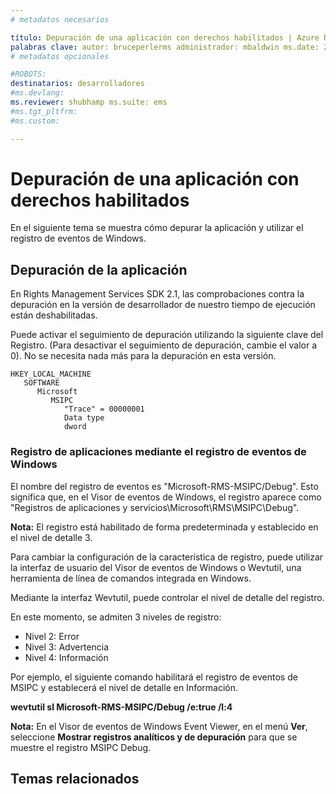 ```yaml
---
# metadatos necesarios

título: Depuración de una aplicación con derechos habilitados | Azure RMS descripción: En el tema siguiente se muestra cómo depurar la aplicación y usar el registro de eventos de Windows.
palabras clave: autor: bruceperlerms administrador: mbaldwin ms.date: 28/04/2016 ms.topic: artículo ms.prod: azure ms.service: rights-management ms.technology: techgroup-identity ms.assetid: 6F6C7651-6A6E-45DD-A0C5-F036F803249B
# metadatos opcionales

#ROBOTS:
destinatarios: desarrolladores
#ms.devlang:
ms.reviewer: shubhamp ms.suite: ems
#ms.tgt_pltfrm:
#ms.custom:

---
```


# Depuración de una aplicación con derechos habilitados

En el siguiente tema se muestra cómo depurar la aplicación y utilizar el registro de eventos de Windows.

## Depuración de la aplicación

En Rights Management Services SDK 2.1, las comprobaciones contra la depuración en la versión de desarrollador de nuestro tiempo de ejecución están deshabilitadas.

Puede activar el seguimiento de depuración utilizando la siguiente clave del Registro. (Para desactivar el seguimiento de depuración, cambie el valor a 0). No se necesita nada más para la depuración en esta versión.


```
HKEY_LOCAL_MACHINE
   SOFTWARE
      Microsoft
         MSIPC
            "Trace" = 00000001
            Data type
            dword
```

### Registro de aplicaciones mediante el registro de eventos de Windows

El nombre del registro de eventos es "Microsoft-RMS-MSIPC/Debug". Esto significa que, en el Visor de eventos de Windows, el registro aparece como "Registros de aplicaciones y servicios\\Microsoft\\RMS\\MSIPC\\Debug".

**Nota:** El registro está habilitado de forma predeterminada y establecido en el nivel de detalle 3.

 

Para cambiar la configuración de la característica de registro, puede utilizar la interfaz de usuario del Visor de eventos de Windows o Wevtutil, una herramienta de línea de comandos integrada en Windows.

Mediante la interfaz Wevtutil, puede controlar el nivel de detalle del registro.

En este momento, se admiten 3 niveles de registro:

-   Nivel 2: Error
-   Nivel 3: Advertencia
-   Nivel 4: Información

Por ejemplo, el siguiente comando habilitará el registro de eventos de MSIPC y establecerá el nivel de detalle en Información.

**wevtutil sl Microsoft-RMS-MSIPC/Debug /e:true /l:4**

**Nota:** En el Visor de eventos de Windows Event Viewer, en el menú **Ver**, seleccione **Mostrar registros analíticos y de depuración** para que se muestre el registro MSIPC Debug.

 

## Temas relacionados

 

 


<!--HONumber=Jun16_HO2-->


